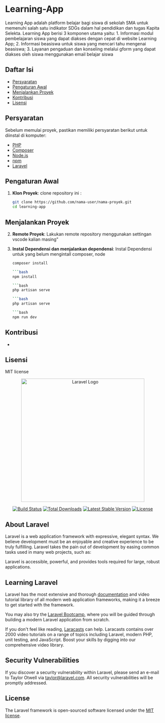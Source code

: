 # Learning-App

Learning App adalah platform belajar bagi siswa di sekolah SMA untuk memenuhi salah satu indikator SDGs dalam hal pendidikan dan tugas Kapita Selekta. Learning App berisi 3 komponen utama yaitu: 1. Informasi modul pembelajaran siswa yang dapat diakses dengan cepat di website Learning App; 2. Informasi beasiswa untuk siswa yang mencari tahu mengenai beasiswa; 3. Layanan pengaduan dan konseling melalui gform yang dapat diakses oleh siswa menggunakan email belajar siswa 

## Daftar Isi

- [Persyaratan](#persyaratan)
- [Pengaturan Awal](#pengaturan-awal)
- [Menjalankan Proyek](#menjalankan-proyek)
- [Kontribusi](#kontribusi)
- [Lisensi](#lisensi)

## Persyaratan

Sebelum memulai proyek, pastikan memiliki persyaratan berikut untuk diinstal di komputer:

- [PHP](https://www.php.net/)
- [Composer](https://getcomposer.org/)
- [Node.js](https://nodejs.org/)
- [npm](https://www.npmjs.com/)
- [Laravel](https://laravel.com/)

## Pengaturan Awal

1. **Klon Proyek**: clone repository ini : 

   ```bash
   git clone https://github.com/nama-user/nama-proyek.git
   cd learning-app


## Menjalankan Proyek

2. **Remote Proyek**: 
    Lakukan remote repository menggunakan settingan vscode kalian masing"

3. **Instal Dependensi dan menjalankan dependensi**:
    Instal Dependensi untuk yang belum mengintall composer, node
    ```bash
    composer install

    ```bash
    npm install
    
    ```bash
    php artisan serve

    ```bash
    php artisan serve

    ```bash
    npm run dev

## Kontribusi
-

## Lisensi
MIT license

<p align="center"><a href="https://laravel.com" target="_blank"><img src="https://raw.githubusercontent.com/laravel/art/master/logo-lockup/5%20SVG/2%20CMYK/1%20Full%20Color/laravel-logolockup-cmyk-red.svg" width="400" alt="Laravel Logo"></a></p>

<p align="center">
<a href="https://github.com/laravel/framework/actions"><img src="https://github.com/laravel/framework/workflows/tests/badge.svg" alt="Build Status"></a>
<a href="https://packagist.org/packages/laravel/framework"><img src="https://img.shields.io/packagist/dt/laravel/framework" alt="Total Downloads"></a>
<a href="https://packagist.org/packages/laravel/framework"><img src="https://img.shields.io/packagist/v/laravel/framework" alt="Latest Stable Version"></a>
<a href="https://packagist.org/packages/laravel/framework"><img src="https://img.shields.io/packagist/l/laravel/framework" alt="License"></a>
</p>


## About Laravel

Laravel is a web application framework with expressive, elegant syntax. We believe development must be an enjoyable and creative experience to be truly fulfilling. Laravel takes the pain out of development by easing common tasks used in many web projects, such as:

Laravel is accessible, powerful, and provides tools required for large, robust applications.

## Learning Laravel

Laravel has the most extensive and thorough [documentation](https://laravel.com/docs) and video tutorial library of all modern web application frameworks, making it a breeze to get started with the framework.

You may also try the [Laravel Bootcamp](https://bootcamp.laravel.com), where you will be guided through building a modern Laravel application from scratch.

If you don't feel like reading, [Laracasts](https://laracasts.com) can help. Laracasts contains over 2000 video tutorials on a range of topics including Laravel, modern PHP, unit testing, and JavaScript. Boost your skills by digging into our comprehensive video library.

## Security Vulnerabilities

If you discover a security vulnerability within Laravel, please send an e-mail to Taylor Otwell via [taylor@laravel.com](mailto:taylor@laravel.com). All security vulnerabilities will be promptly addressed.

## License

The Laravel framework is open-sourced software licensed under the [MIT license](https://opensource.org/licenses/MIT).
